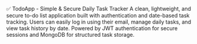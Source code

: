 ✅ TodoApp - Simple & Secure Daily Task Tracker
A clean, lightweight, and secure to-do list application built with authentication and date-based task tracking. Users can easily log in using their email, manage daily tasks, and view task history by date. Powered by JWT authentication for secure sessions and MongoDB for structured task storage.

